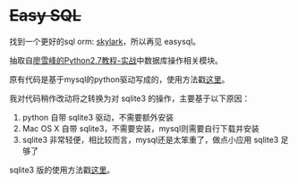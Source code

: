 # ~~Easy SQL~~


找到一个更好的sql orm: [skylark](https://github.com/hit9/skylark)，所以再见 easysql。

抽取自[廖雪峰的Python2.7教程-实战](http://www.liaoxuefeng.com/wiki/001374738125095c955c1e6d8bb493182103fac9270762a000/001397616003925a3d157284cd24bc0952d6c4a7c9d8c55000)中数据库操作相关模块。

原有代码是基于mysql的python驱动写成的，使用方法戳[这里](mysql.md)。

我对代码稍作改动将之转换为对 sqlite3 的操作，主要基于以下原因：

1. python 自带 sqlite3 驱动，不需要额外安装
2. Mac OS X 自带 sqlite3，不需要安装，mysql则需要自行下载并安装
3. sqlite3 非常轻便，相比较而言，mysql还是太笨重了，做点小应用 sqlite3 足够了

sqlite3 版的使用方法戳[这里](sqlite3.md)。

